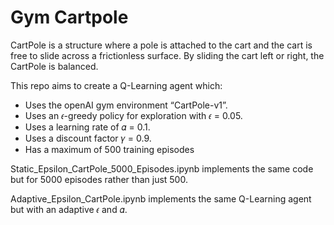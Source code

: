 # Gym Cartpole
CartPole is a structure where a pole is attached to the cart and the cart is free to slide across a frictionless surface. By sliding the cart left or right, the CartPole is balanced.

This repo aims to create a Q-Learning agent which:
- Uses the openAI gym environment “CartPole-v1”.
- Uses an 𝜖-greedy policy for exploration with 𝜖 = 0.05.
- Uses a learning rate of 𝛼 = 0.1.
- Uses a discount factor 𝛾 = 0.9.
- Has a maximum of 500 training episodes

Static_Epsilon_CartPole_5000_Episodes.ipynb implements the same code but for 5000 episodes rather than just 500.

Adaptive_Epsilon_CartPole.ipynb implements the same Q-Learning agent but with an adaptive 𝜖 and 𝛼.
